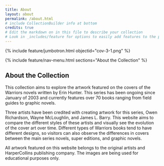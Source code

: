 ```yaml
---
title: About
layout: about
permalink: /about.html
# include CollectionBuilder info at bottom
credits: true
# Edit the markdown on in this file to describe your collection
# Look in _includes/feature for options to easily add features to the page
---
```


{% include feature/jumbotron.html objectid="cov-3-1.png" %}

{% include feature/nav-menu.html sections="About the Collection" %}

## About the Collection

This collection aims to explore the artwork featured on the covers of the Warriors novels written by Erin Hunter. This series has been ongoing since January of 2003 and currently features over 70 books ranging from field guides to graphic novels.

Three artists have been credited with creating artwork for this series, Owen Richardson, Wayne McLoughlin, and James L. Barry. This website aims to compare the different  styles of these artists and visually see the evolution of the cover art over time. Different types of Warriors books tend to have different designs, so visitors can also observe the differences in covers between the main series novels, super editions, and graphic novels.

All artwork featured on this website belongs to the original artists and HarperCollins publishing company. The images are being used for educational purposes only.
